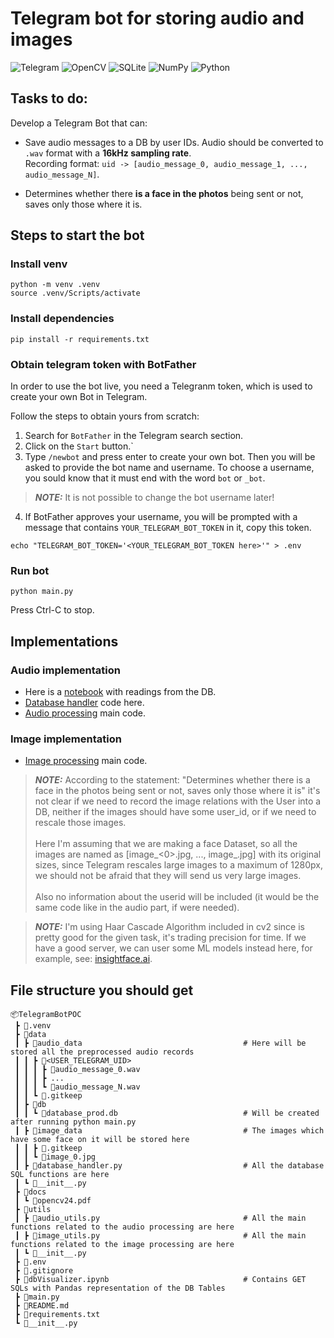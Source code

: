 # Telegram bot for storing audio and images 

![Telegram](https://img.shields.io/badge/Telegram-2CA5E0?style=for-the-badge&logo=telegram&logoColor=white) ![OpenCV](https://img.shields.io/badge/opencv-%23white.svg?style=for-the-badge&logo=opencv&logoColor=white) 	![SQLite](https://img.shields.io/badge/sqlite-%2307405e.svg?style=for-the-badge&logo=sqlite&logoColor=white) ![NumPy](https://img.shields.io/badge/numpy-%23013243.svg?style=for-the-badge&logo=numpy&logoColor=white) ![Python](https://img.shields.io/badge/python-3670A0?style=for-the-badge&logo=python&logoColor=ffdd54)

## Tasks to do:
Develop a Telegram Bot that can:
- Save audio messages to a DB by user IDs. Audio should be converted to `.wav` format with a **16kHz sampling rate**. <br> Recording format: `uid -> [audio_message_0, audio_message_1, ..., audio_message_N]`.

- Determines whether there **is a face in the photos** being sent or not, saves only those where it is.

## Steps to start the bot

### Install venv
```
python -m venv .venv
source .venv/Scripts/activate
```

### Install dependencies
```
pip install -r requirements.txt
```

### Obtain telegram token with BotFather
In order to use the bot live, you need a Telegranm token, which is used to create your own Bot in Telegram. <br>

Follow the steps to obtain yours from scratch:

1. Search for `BotFather` in the Telegram search section.
2. Click on the `Start` button.`
3. Type `/newbot` and press enter to create your own bot. Then you will be asked to provide the bot name and username. To choose a username, you sould know that it must end with the word `bot` or `_bot`.
> **_NOTE:_** It is not possible to change the bot username later!
4. If BotFather approves your username, you will be prompted with a message that contains `YOUR_TELEGRAM_BOT_TOKEN` in it, copy this token.


```
echo "TELEGRAM_BOT_TOKEN='<YOUR_TELEGRAM_BOT_TOKEN here>'" > .env
```

### Run bot
```
python main.py
```
Press Ctrl-C to stop.


## Implementations
### Audio implementation
- Here is a [notebook](https://github.com/SrVladyslav/TelegramBotPOC/blob/main/dbVisualizer.ipynb) with readings from the DB.
- [Database handler](https://github.com/SrVladyslav/TelegramBotPOC/blob/main/data/database_handler.py) code here.
- [Audio processing](https://github.com/SrVladyslav/TelegramBotPOC/blob/main/utils/audio_utils.py) main code.

### Image implementation
- [Image processing](https://github.com/SrVladyslav/TelegramBotPOC/blob/main/utils/image_utils.py) main code.

> **_NOTE:_** According to the statement: "Determines whether there is a face in 
    the photos being sent or not, saves only those where it is" it's not clear 
    if we need to record the image relations with the User into a DB, neither
    if the images should have some user_id, or if we need to rescale those images. <br><br>
    Here I'm assuming that we are making a face Dataset, so all the images 
    are named as [image_<0>.jpg, ..., image_<N>.jpg] with its original sizes, since Telegram rescales large images to a maximum of 1280px, we should not be afraid that they will send us very large images. <br><br>
    Also no information about the userid will be included (it would be the same 
    code like in the audio part, if were needed).

> **_NOTE:_** I'm using Haar Cascade Algorithm included in cv2 since is pretty good for the given task, it's trading precision for time. If we have a good server, we can user some ML models instead here, for example, see: [insightface.ai](https://insightface.ai/).


## File structure you should get
```
📦TelegramBotPOC
 ┣ 📂.venv
 ┣ 📂data
 ┃ ┣ 📂audio_data                                    # Here will be stored all the preprocessed audio records
 ┃ ┃ ┣ 📂<USER_TELEGRAM_UID>
 ┃ ┃ ┃ ┣ 📜audio_message_0.wav
 ┃ ┃ ┃ ┣ ...
 ┃ ┃ ┃ ┗ 📜audio_message_N.wav
 ┃ ┃ ┗ 📜.gitkeep
 ┃ ┣ 📂db
 ┃ ┃ ┗ 📜database_prod.db                            # Will be created after running python main.py
 ┃ ┣ 📂image_data                                    # The images which have some face on it will be stored here
 ┃ ┃ ┣ 📜.gitkeep
 ┃ ┃ ┗ 📜image_0.jpg
 ┃ ┣ 📜database_handler.py                           # All the database SQL functions are here
 ┃ ┗ 📜__init__.py
 ┣ 📂docs
 ┃ ┗ 📜opencv24.pdf
 ┣ 📂utils
 ┃ ┣ 📜audio_utils.py                                # All the main functions related to the audio processing are here
 ┃ ┣ 📜image_utils.py                                # All the main functions related to the image processing are here
 ┃ ┗ 📜__init__.py
 ┣ 📜.env
 ┣ 📜.gitignore
 ┣ 📜dbVisualizer.ipynb                              # Contains GET SQLs with Pandas representation of the DB Tables
 ┣ 📜main.py
 ┣ 📜README.md
 ┣ 📜requirements.txt
 ┗ 📜__init__.py
```
